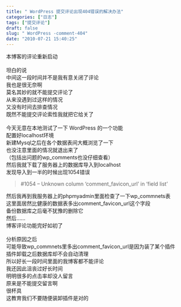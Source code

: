 ```yaml
---
title: " WordPress 提交评论出现404错误的解决办法"
categories: ["日志"]
tags: ["提交评论"]
draft: false
slug: " WordPress -comment-404"
date: "2010-07-21 15:40:25"
---
```


<p>本博客的评论重新启动<br />
<br />
坦白的说<br />
中间这一段时间并不是我有意关闭了评论<br />
我也是很无奈啊<br />
莫名其妙的就不能提交评论了<br />
从来没遇到过这样的情况<br />
又没有时间去排查情况<br />
既然不能提交评论索性我就把它给关了<br />
<br />
今天无意在本地测试了一下 WordPress 的一个功能<br />
配置好localhost环境<br />
新建Mysql之后在各个数据表间大概浏览了一下<br />
也没注意里面的情况就退出来了<br />
（包括出问题的wp_comments也没仔细查看）<br />
然后我就下载了服务器上的数据库导入到localhost<br />
发现导入到一半的时候出现1054错误<br />
<blockquote>#1054 – Unknown column ‘comment_favicon_url’ in ‘field list’<br />
</blockquote>
然后我再到我服务器上的phpmyadmin里面检查了一下wp_commnets表<br />
这里面居然比健康的数据表多出comment_favicon_url这个字段<br />
备份数据库之后毫不犹豫的删除它<br />
然后……<br />
博客评论功能完好如初了<br />
<br />
分析原因之后<br />
可能导致wp_commnets里多出comment_favicon_url是因为装了某个插件<br />
插件卸载之后数据库却不会自动清理<br />
所以好长一段时间里面的我博客都不能评论<br />
我还因此沮丧过好长时间<br />
明明很多的点击率却没人留言<br />
原来是不能提交留言啊<br />
很杯具<br />
这教育我们不要随便装卸插件是对的<br /></p>
